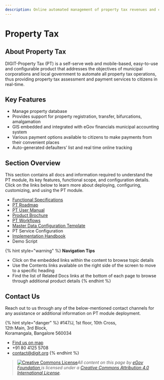 ```yaml
---
description: Online automated management of property tax revenues and collections
---
```


# Property Tax

## About Property Tax

DIGIT-Property Tax \(PT\) is a self-serve web and mobile-based, easy-to-use and configurable product that addresses the objectives of municipal corporations and local government to automate all property tax operations, thus providing property tax assessment and payment services to citizens in real-time.

## Key Features

* Manage property database
* Provides support for property registration, transfer, bifurcations, amalgamation
* GIS embedded and integrated with eGov financials municipal accounting system
* Various payment options available to citizens to make payments from their convenient places
* Auto-generated defaulters’ list and real time online tracking

## Section Overview

This section contains all docs and information required to understand the PT module, its key features, functional scope, and configuration details. Click on the links below to learn more about deploying, configuring, customizing, and using the PT module.

* [Functional Specifications](pt-module-functional-specifications.md)
* [PT Roadmap](pt-roadmap.md)
* [PT User Manual](pt-user-manual/)
* [Product Brochure](pt-brochure.md)
* [PT Workflows ](pt-workflows.md)
* [Master Data Configuration Template](pt-master-data-templates/)
* PT Service Configuration
* [Implementation Handbook](pt-implementation-guide.md)
* Demo Script

{% hint style="warning" %}
**Navigation Tips**

* Click on the embedded links within the content to browse topic details
* Use the Contents links available on the right side of the screen to move to a specific heading
* Find the list of Related Docs links at the bottom of each page to browse through additional product details
{% endhint %}

## Contact Us

Reach out to us through any of the below-mentioned contact channels for any assistance or additional information on PT module deployment.

{% hint style="danger" %}
\#147/J, 1st floor, 10th Cross,  
12th Main, 3rd Block,  
Koramangala, Bangalore 560034

* [Find us on map](https://goo.gl/maps/pYCFMhHWW7r)
* +91 80 4125 5708
* contact@digit.org
{% endhint %}





> [![Creative Commons License](https://i.creativecommons.org/l/by/4.0/80x15.png)](http://creativecommons.org/licenses/by/4.0/)_All content on this page by_ [_eGov Foundation_ ](https://egov.org.in/)_is licensed under a_ [_Creative Commons Attribution 4.0 International License_](http://creativecommons.org/licenses/by/4.0/)_._

